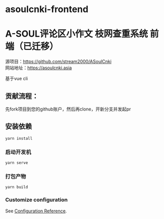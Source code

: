 # asoulcnki-frontend
# A-SOUL评论区小作文 枝网查重系统 前端（已迁移）
源项目：https://github.com/stream2000/ASoulCnki  
网站地址：https://asoulcnki.asia

基于vue cli  
## 贡献流程：
先fork项目到您的github账户，然后再clone，开新分支并发起pr


## 安装依赖
```
yarn install
```

### 启动开发机
```
yarn serve
```

### 打包产物
```
yarn build
```

### Customize configuration
See [Configuration Reference](https://cli.vuejs.org/config/).
